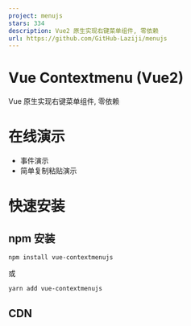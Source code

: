 ```yaml
---
project: menujs
stars: 334
description: Vue2 原生实现右键菜单组件, 零依赖
url: https://github.com/GitHub-Laziji/menujs
---
```


Vue Contextmenu (Vue2)
======================

Vue 原生实现右键菜单组件, 零依赖

在线演示
====

-   事件演示
-   简单复制粘贴演示

快速安装
====

npm 安装
------

```
npm install vue-contextmenujs
```

或

```
yarn add vue-contextmenujs
```

CDN
---

<script src\="https://unpkg.com/vue-contextmenujs/dist/contextmenu.umd.js"\>

使用
==

CDN引入则不需要 `Vue.use(Contextmenu)`

> 测试中使用的是`element-ui`图标

import Contextmenu from "vue-contextmenujs"
Vue.use(Contextmenu);

// 在组件中调用显示菜单
// this.$contextmenu(options:MenuOptions);
// 鼠标点击或滚轮自动销毁, 也可手动销毁
// this.$contextmenu.destroy();

// 去除浏览器默认菜单
// event.preventDefault();

<template\>
  <div id\="app" style\="width:100vw;height:100vh" @contextmenu.prevent\="onContextmenu"\></div\>
</template\>

<script\>
export default {
  methods: {
    onContextmenu(event) {
      this.$contextmenu({
        items: \[
          {
            label: "返回(B)",
            onClick: () \=> {
              this.message \= "返回(B)";
              console.log("返回(B)");
            }
          },
          { label: "前进(F)", disabled: true },
          { label: "重新加载(R)", divided: true, icon: "el-icon-refresh" },
          { label: "另存为(A)..." },
          { label: "打印(P)...", icon: "el-icon-printer" },
          { label: "投射(C)...", divided: true },
          {
            label: "使用网页翻译(T)",
            divided: true,
            minWidth: 0,
            children: \[{ label: "翻译成简体中文" }, { label: "翻译成繁体中文" }\]
          },
          {
            label: "截取网页(R)",
            minWidth: 0,
            children: \[
              {
                label: "截取可视化区域",
                onClick: () \=> {
                  this.message \= "截取可视化区域";
                  console.log("截取可视化区域");
                }
              },
              { label: "截取全屏" }
            \]
          },
          { label: "查看网页源代码(V)", icon: "el-icon-view" },
          { label: "检查(N)" }
        \],
        event,
        //x: event.clientX,
        //y: event.clientY,
        customClass: "custom-class",
        zIndex: 3,
        minWidth: 230
      });
      return false;
    }
  }
};
</script\>

自定义样式
=====

/\* custom \*/
.custom-class .menu\_item\_\_available:hover,
.custom-class .menu\_item\_expand {
  background: #ffecf2 !important;
  color: #ff4050 !important;
}

/\* antd \*/
.antd-theme.menu {
  border-radius: 2px !important;
}
.antd-theme .menu\_item {
  color: #000000d9 !important;
}
.antd-theme .menu\_item\_\_available:hover {
  background: #f5f5f5 !important;
}
.antd-theme .menu\_item\_expand {
  font-weight: 600 !important;
  background-color: #e6f7ff !important;
}

/\* material \*/
.material-theme.menu {
  box-shadow: 0px 5px 5px \-3px rgba(0, 0, 0, 0.2),
    0px 8px 10px 1px rgba(0, 0, 0, 0.14), 0px 3px 14px 2px rgba(0, 0, 0, 0.12) !important;
}
.material-theme .menu\_item {
  color: #000000de !important;
}
.material-theme .menu\_item\_\_available:hover,
.material-theme .menu\_item\_expand {
  background: rgba(0, 0, 0, 0.04) !important;
}

参数说明
====

MenuOptions
-----------

属性

描述

类型

可选值

默认值

items

菜单结构信息

`MenuItemOptions[]`

—

—

event

鼠标事件信息

`Event`

—

—

x

菜单显示X坐标, 存在`event`则失效

`number`

—

`0`

y

菜单显示Y坐标, 存在`event`则失效

`number`

—

`0`

zIndex

菜单样式`z-index`

`number`

—

`2`

customClass

自定义菜单class, 使用`.custom-class .menu_item`定位菜单项

`string`

—

—

minWidth

主菜单最小宽度

`number`

—

`150`

MenuItemOptions
---------------

属性

描述

类型

可选值

默认值

label

菜单项名称

`string`

—

—

icon

菜单项图标, 生成`<i class="icon"></i>`元素

`string`

—

—

disabled

是否禁用菜单项

`boolean`

—

`false`

hidden

是否隐藏菜单项

`boolean`

—

`false`

divided

是否显示分割线

`boolean`

—

`false`

customClass

自定义子菜单class, 使用`.custom-class .menu_item`定位菜单项

`string`

—

父级菜单customClass

minWidth

子菜单最小宽度

`number`

—

`150`

onClick

菜单项点击事件

`Function()`

—

—

children

子菜单结构信息

`MenuItemOptions[]`

—

—
